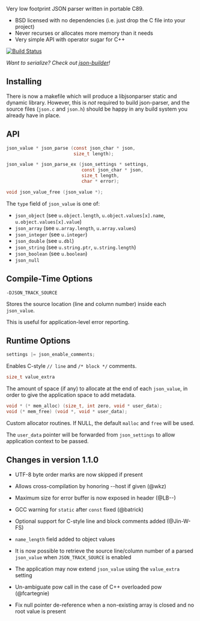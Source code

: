 Very low footprint JSON parser written in portable C89.

* BSD licensed with no dependencies (i.e. just drop the C file into your project)
* Never recurses or allocates more memory than it needs
* Very simple API with operator sugar for C++

[![Build Status](https://github.com/json-parser/json-parser/actions/workflows/main.yml/badge.svg)](https://github.com/json-parser/json-parser/actions)

_Want to serialize?  Check out [json-builder](https://github.com/json-parser/json-builder)!_

Installing
----------

There is now a makefile which will produce a libjsonparser static and dynamic library.  However, this
is _not_ required to build json-parser, and the source files (`json.c` and `json.h`) should be happy
in any build system you already have in place.


API
---
```c
json_value * json_parse (const json_char * json,
                         size_t length);

json_value * json_parse_ex (json_settings * settings,
                            const json_char * json,
                            size_t length,
                            char * error);

void json_value_free (json_value *);
```
The `type` field of `json_value` is one of:

* `json_object` (see `u.object.length`, `u.object.values[x].name`, `u.object.values[x].value`)
* `json_array` (see `u.array.length`, `u.array.values`)
* `json_integer` (see `u.integer`)
* `json_double` (see `u.dbl`)
* `json_string` (see `u.string.ptr`, `u.string.length`)
* `json_boolean` (see `u.boolean`)
* `json_null`


Compile-Time Options
--------------------

    -DJSON_TRACK_SOURCE

Stores the source location (line and column number) inside each `json_value`.

This is useful for application-level error reporting.


Runtime Options
---------------
```c
settings |= json_enable_comments;
```
Enables C-style `// line` and `/* block */` comments.
```c
size_t value_extra
```
The amount of space (if any) to allocate at the end of each `json_value`, in
order to give the application space to add metadata.
```c
void * (* mem_alloc) (size_t, int zero, void * user_data);
void (* mem_free) (void *, void * user_data);
```
Custom allocator routines.  If NULL, the default `malloc` and `free` will be used.

The `user_data` pointer will be forwarded from `json_settings` to allow application
context to be passed.


Changes in version 1.1.0
------------------------

* UTF-8 byte order marks are now skipped if present

* Allows cross-compilation by honoring --host if given (@wkz)

* Maximum size for error buffer is now exposed in header (@LB--)

* GCC warning for `static` after `const` fixed (@batrick)

* Optional support for C-style line and block comments added (@Jin-W-FS)

* `name_length` field added to object values

* It is now possible to retrieve the source line/column number of a parsed `json_value` when `JSON_TRACK_SOURCE` is enabled

* The application may now extend `json_value` using the `value_extra` setting

* Un-ambiguate pow call in the case of C++ overloaded pow (@fcartegnie)

* Fix null pointer de-reference when a non-existing array is closed and no root value is present
